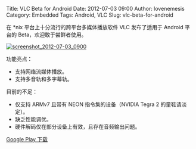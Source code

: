 Title: VLC Beta for Android
Date: 2012-07-03 09:00
Author: lovenemesis
Category: Embedded
Tags: Android, VLC
Slug: vlc-beta-for-android

在 *nix 平台上十分流行的跨平台多媒体播放软件 VLC 发布了适用于 Android
平台的 Beta，欢迎敢于尝鲜者使用。

[![](http://linuxtoy.org/img/2012/07/screenshot_2012-07-03_0900.png "screenshot_2012-07-03_0900")](http://linuxtoy.org/img/2012/07/screenshot_2012-07-03_0900.png)

功能亮点：

-   支持网络流媒体播放。
-   支持多音轨和多字幕轨。

目前的不足：

-   仅支持 ARMv7 且带有 NEON 指令集的设备（NVIDIA Tegra 2
    的童鞋请淡定）。
-   缺乏性能调优。
-   硬件解码仅在部分设备上有效，且存在音频输出问题。

[Google Play
下载](https://play.google.com/store/apps/details?id=org.videolan.vlc.betav7neon)
